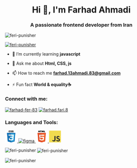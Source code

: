 <h1 align="center">Hi 👋, I'm Farhad Ahmadi</h1>
<h3 align="center">A passionate frontend developer from Iran</h3>


<p align="left"> <img src="https://komarev.com/ghpvc/?username=feri-punisher&label=Profile%20views&color=0e75b6&style=flat" alt="feri-punisher" /> </p>

<p align="left"> <a href="https://github.com/ryo-ma/github-profile-trophy"><img src="https://github-profile-trophy.vercel.app/?username=feri-punisher" alt="feri-punisher" /></a> </p>

- 🌱 I’m currently learning **javascript**

- 💬 Ask me about **Html, CSS, js**

- 📫 How to reach me **farhad.13ahmadi.83@gmail.com**

- ⚡ Fun fact **World & equality☕**

<h3 align="left">Connect with me:</h3>
<p align="left">
<a href="https://linkedin.com/in/farhad-fer-83" target="blank"><img align="center" src="https://raw.githubusercontent.com/rahuldkjain/github-profile-readme-generator/master/src/images/icons/Social/linked-in-alt.svg" alt="farhad-fer-83" height="30" width="40" /></a>
<a href="https://instagram.com/farhad.fari.8" target="blank"><img align="center" src="https://raw.githubusercontent.com/rahuldkjain/github-profile-readme-generator/master/src/images/icons/Social/instagram.svg" alt="farhad.fari.8" height="30" width="40" /></a>
</p>

<h3 align="left">Languages and Tools:</h3>
<p align="left"> <a href="https://www.w3schools.com/css/" target="_blank" rel="noreferrer"> <img src="https://raw.githubusercontent.com/devicons/devicon/master/icons/css3/css3-original-wordmark.svg" alt="css3" width="40" height="40"/> </a> <a href="https://www.figma.com/" target="_blank" rel="noreferrer"> <img src="https://www.vectorlogo.zone/logos/figma/figma-icon.svg" alt="figma" width="40" height="40"/> </a> <a href="https://www.w3.org/html/" target="_blank" rel="noreferrer"> <img src="https://raw.githubusercontent.com/devicons/devicon/master/icons/html5/html5-original-wordmark.svg" alt="html5" width="40" height="40"/> </a> <a href="https://developer.mozilla.org/en-US/docs/Web/JavaScript" target="_blank" rel="noreferrer"> <img src="https://raw.githubusercontent.com/devicons/devicon/master/icons/javascript/javascript-original.svg" alt="javascript" width="40" height="40"/> </a> </p>

<p><img align="left" src="https://github-readme-stats.vercel.app/api/top-langs?username=feri-punisher&show_icons=true&locale=en&layout=compact" alt="feri-punisher" /></p>

<p>&nbsp;<img align="center" src="https://github-readme-stats.vercel.app/api?username=feri-punisher&show_icons=true&locale=en" alt="feri-punisher" /></p>

<p><img align="center" src="https://github-readme-streak-stats.herokuapp.com/?user=feri-punisher&" alt="feri-punisher" /></p>
